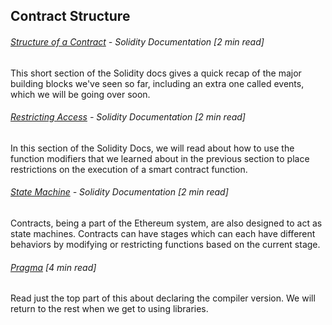 ## Contract Structure

###### [Structure of a Contract](https://solidity.readthedocs.io/en/develop/structure-of-a-contract.html) - Solidity Documentation \[2 min read\]

This short section of the Solidity docs gives a quick recap of the major building blocks we've seen so far, including an extra one called events, which we will be going over soon.

###### [Restricting Access](http://solidity.readthedocs.io/en/develop/common-patterns.html#restricting-access) - Solidity Documentation \[2 min read\]

In this section of the Solidity Docs, we will read about how to use the function modifiers that we learned about in the previous section to place restrictions on the execution of a smart contract function.

###### [State Machine](http://solidity.readthedocs.io/en/develop/common-patterns.html?#state-machine) - Solidity Documentation \[2 min read\]

Contracts, being a part of the Ethereum system, are also designed to act as state machines.  Contracts can have stages which can each have different behaviors by modifying or restricting functions based on the current stage.

###### [Pragma](http://solidity.readthedocs.io/en/develop/layout-of-source-files.html#version-pragma) \[4 min read\]

Read just the top part of this about declaring the compiler version.  We will return to the rest when we get to using libraries.

